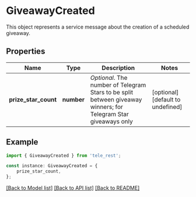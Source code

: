 # GiveawayCreated

This object represents a service message about the creation of a scheduled giveaway.

## Properties

Name | Type | Description | Notes
------------ | ------------- | ------------- | -------------
**prize_star_count** | **number** | *Optional*. The number of Telegram Stars to be split between giveaway winners; for Telegram Star giveaways only | [optional] [default to undefined]

## Example

```typescript
import { GiveawayCreated } from 'tele_rest';

const instance: GiveawayCreated = {
    prize_star_count,
};
```

[[Back to Model list]](../README.md#documentation-for-models) [[Back to API list]](../README.md#documentation-for-api-endpoints) [[Back to README]](../README.md)

